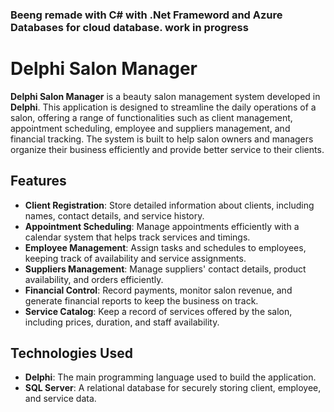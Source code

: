 ### Beeng remade with C# with .Net Frameword and Azure Databases for cloud database. work in progress

# Delphi Salon Manager

**Delphi Salon Manager** is a beauty salon management system developed in **Delphi**. This application is designed to streamline the daily operations of a salon, offering a range of functionalities such as client management, appointment scheduling, employee and suppliers  management, and financial tracking. The system is built to help salon owners and managers organize their business efficiently and provide better service to their clients.

## Features

- **Client Registration**: Store detailed information about clients, including names, contact details, and service history.
- **Appointment Scheduling**: Manage appointments efficiently with a calendar system that helps track services and timings.
- **Employee Management**: Assign tasks and schedules to employees, keeping track of availability and service assignments.
- **Suppliers Management**: Manage suppliers' contact details, product availability, and orders efficiently.
- **Financial Control**: Record payments, monitor salon revenue, and generate financial reports to keep the business on track.
- **Service Catalog**: Keep a record of services offered by the salon, including prices, duration, and staff availability.

## Technologies Used

- **Delphi**: The main programming language used to build the application.
- **SQL Server**: A relational database for securely storing client, employee, and service data.

